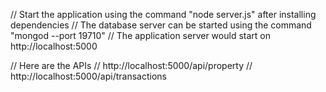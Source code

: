 // Start the application using the command "node server.js" after installing dependencies
// The database server can be started using the command "mongod --port 19710"
// The application server would start on http://localhost:5000

// Here are the APIs
// http://localhost:5000/api/property
// http://localhost:5000/api/transactions